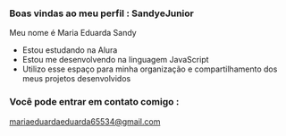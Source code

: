### Boas vindas ao meu perfil : SandyeJunior

Meu nome é Maria Eduarda Sandy 

- Estou estudando na Alura
- Estou me desenvolvendo na linguagem JavaScript
- Utilizo esse espaço para minha organização e compartilhamento dos meus projetos desenvolvidos

### Você pode entrar em contato comigo : 

mariaeduardaeduarda65534@gmail.com  
